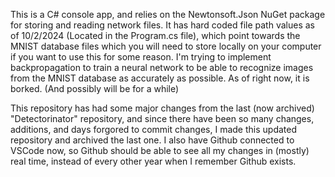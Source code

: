 This is a C# console app, and relies on the Newtonsoft.Json NuGet package for storing and reading network files.
It has hard coded file path values as of 10/2/2024 (Located in the Program.cs file), which point towards the MNIST database files which you will need to store locally on your computer if you want to use this for some reason.
I'm trying to implement backpropagation to train a neural network to be able to recognize images from the MNIST database as accurately as possible.
As of right now, it is borked. (And possibly will be for a while)

This repository has had some major changes from the last (now archived) "Detectorinator" repository, and since there have been so many changes, additions, and days forgored to commit changes,
I made this updated repository and archived the last one.
I also have Github connected to VSCode now, so Github should be able to see all my changes in (mostly) real time, instead of every other year when I remember Github exists.

